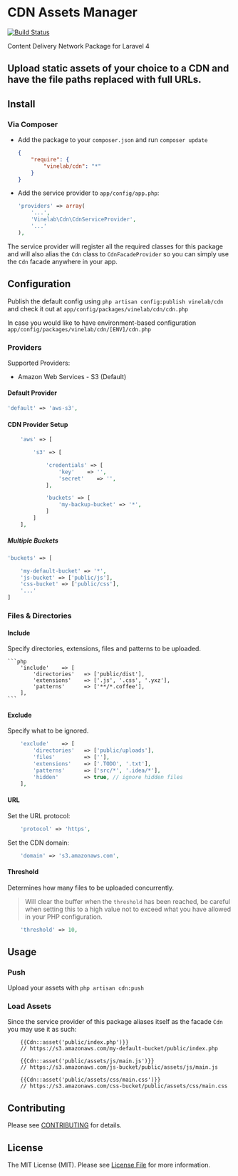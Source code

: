 
# CDN Assets Manager

[![Build Status](https://travis-ci.org/thephpleague/statsd.png?branch=master)](https://travis-ci.org/Vinelab/cdn)

Content Delivery Network Package for Laravel 4

Upload static assets of your choice to a CDN and have the file paths replaced with full URLs.
----------

## Install

### Via Composer

- Add the package to your `composer.json` and run `composer update`

    ```json
    {
        "require": {
            "vinelab/cdn": "*"
        }
    }
    ```

- Add the service provider to `app/config/app.php`:

    ```php
    'providers' => array(
        '...',
        'Vinelab\Cdn\CdnServiceProvider',
        '...'
    ),
    ```

The service provider will register all the required classes for this package and will also alias
the `Cdn` class to `CdnFacadeProvider` so you can simply use the `Cdn` facade anywhere in your app.

## Configuration

Publish the default config using `php artisan config:publish vinelab/cdn` and check it out at `app/config/packages/vinelab/cdn/cdn.php`

In case you would like to have environment-based configuration `app/config/packages/vinelab/cdn/[ENV]/cdn.php`

### Providers

Supported Providers:

- Amazon Web Services - S3 (Default)

#### Default Provider
```php
'default' => 'aws-s3',
```

#### CDN Provider Setup

```php
    'aws' => [

        's3' => [

            'credentials' => [
                'key'    => '',
                'secret'    => '',
            ],

            'buckets' => [
                'my-backup-bucket' => '*',
            ]
        ]
    ],
```

##### Multiple Buckets

```php
'buckets' => [

    'my-default-bucket' => '*',
    'js-bucket' => ['public/js'],
    'css-bucket' => ['public/css'],
    '...'
]

```

### Files & Directories

#### Include

Specify directories, extensions, files and patterns to be uploaded.

    ```php
        'include'    => [
            'directories'   => ['public/dist'],
            'extensions'    => ['.js', '.css', '.yxz'],
            'patterns'      => ['**/*.coffee'],
        ],
    ```

#### Exclude

Specify what to be ignored.

```php
    'exclude'    => [
        'directories'   => ['public/uploads'],
        'files'         => [''],
        'extensions'    => ['.TODO', '.txt'],
        'patterns'      => ['src/*', '.idea/*'],
        'hidden'        => true, // ignore hidden files
    ],
```

#### URL

Set the URL protocol:

```php
    'protocol' => 'https',
```

Set the CDN domain:

```php
    'domain' => 's3.amazonaws.com',
```

#### Threshold
Determines how many files to be uploaded concurrently.

> Will clear the buffer when the `threshold` has been reached, be careful when setting this to a high value
not to exceed what you have allowed in your PHP configuration.

```php
    'threshold' => 10,
```

## Usage

### Push

Upload your assets with `php artisan cdn:push`

### Load Assets

Since the service provider of this package aliases itself as the facade `Cdn` you may use it as such:

```blade
    {{Cdn::asset('public/index.php')}}
    // https://s3.amazonaws.com/my-default-bucket/public/index.php

    {{Cdn::asset('public/assets/js/main.js')}}
    // https://s3.amazonaws.com/js-bucket/public/assets/js/main.js

    {{Cdn::asset('public/assets/css/main.css')}}
    // https://s3.amazonaws.com/css-bucket/public/assets/css/main.css
```

## Contributing

Please see [CONTRIBUTING](https://github.com/Vinelab/cdn/blob/master/CONTRIBUTING.md) for details.


## License

The MIT License (MIT). Please see [License File](https://github.com/Vinelab/cdn/blob/master/LICENSE) for more information.
